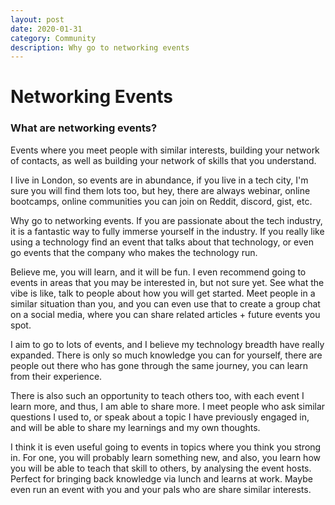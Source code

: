 ```yaml
---
layout: post
date: 2020-01-31
category: Community
description: Why go to networking events
---
```

 

# Networking Events


### What are networking events?

Events where you meet people with similar interests, building your network of contacts, as well as building your network of skills that you understand.

I live in London, so events are in abundance, if you live in a tech city, I'm sure you will find them lots too, but hey, there are always webinar, online bootcamps, online communities you can join on Reddit, discord, gist, etc.

Why go to networking events.
If you are passionate about the tech industry, it is a fantastic way to fully immerse yourself in the industry. If you really like using a technology find an event that talks about that technology, or even go events that the company who makes the technology run.

Believe me, you will learn, and it will be fun. I even recommend going to events in areas that you may be interested in, but not sure yet. See what the vibe is like, talk to people about how you will get started. Meet people in a similar situation than you, and you can even use that to create a group chat on a social media, where you can share related articles + future events you spot.

I aim to go to lots of events, and I believe my technology breadth have really expanded. There is only so much knowledge you can for yourself, there are people out there who has gone through the same journey, you can learn from their experience.

There is also such an opportunity to teach others too, with each event I learn more, and thus, I am able to share more. I meet people who ask similar questions I used to, or speak about a topic I have previously engaged in, and will be able to share my learnings and my own thoughts.


I think it is even useful going to events in topics where you think you strong in. For one, you will probably learn something new, and also, you learn how you will be able to teach that skill to others, by analysing the event hosts. Perfect for bringing back knowledge via lunch and learns at work. Maybe even run an event with you and your pals who are share similar interests.






